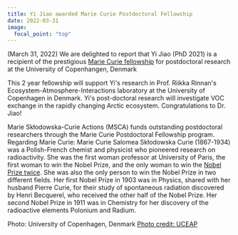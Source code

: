```yaml
---
title: Yi Jiao awarded Marie Curie Postdoctoral Fellowship
date: 2022-03-31
image:
  focal_point: "top"
---
```

(March 31, 2022) We are delighted to report that Yi Jiao (PhD 2021) is a recipient of the prestigious [Marie Curie fellowship](https://marie-sklodowska-curie-actions.ec.europa.eu/news/msca-awards-eu242m-to-the-2021-postdoctoral-fellowships-applicants) for postdoctoral research at the University of Copenhangen, Denmark

<!--more-->

This 2 year fellowship will support Yi's research in Prof. Riikka Rinnan's Ecosystem-Atmosphere-Interactions laboratory at the University of Copenhagen in Denmark. Yi's post-doctoral research will investigate VOC exchange in the rapidly changing Arctic ecosystem. Congratulations to Dr. Jiao!

Marie Skłodowska-Curie Actions (MSCA) funds outstanding postdoctoral researchers through the Marie Curie Postdoctoral Fellowship program.  Regarding Marie Curie:  Marie Curie Salomea Skłodowska Curie (1867-1934) was a Polish-French chemist and physicist who pioneered research on radioactivity.  She was the first woman professor at University of Paris, the first woman to win the Nobel Prize, and the only woman to win the [Nobel Prize twice](https://www.nobelprize.org/prizes/physics/1903/marie-curie/biographical/).  She was also the only person to win the Nobel Prize in two different fields.  Her first Nobel Prize in 1903 was in Physics, shared with her husband Pierre Curie, for their study of spontaneous radiation discovered by Henri Becquerel, who received the other half of the Nobel Prize.  Her second Nobel Prize in 1911 was in Chemistry for her discovery of the radioactive elements Polonium and Radium.

Photo: University of Copenhagen, Denmark [Photo credit: UCEAP](https://uceap.universityofcalifornia.edu/programs/university-copenhagen)

